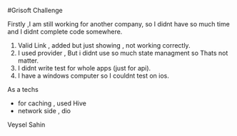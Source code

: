 #Grisoft Challenge
  
  Firstly ,I am still working for another company, so I didnt have so much time and I didnt complete code somewhere.
  1. Valid Link , added but just showing , not working correctly. 
  2. I used provider , But i didnt use so much state managment so Thats not matter.
  3. I didnt write test for whole apps (just for api).
  4. I have a windows computer so I couldnt test on ios.

As a techs
  - for caching , used Hive
  - network side , dio


Veysel Sahin

